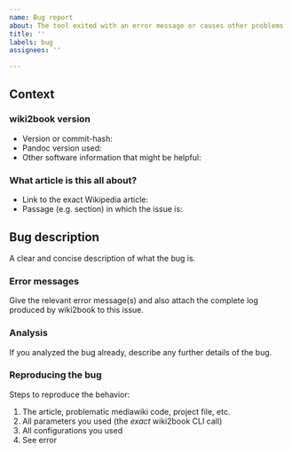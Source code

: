 ```yaml
---
name: Bug report
about: The tool exited with an error message or causes other problems
title: ''
labels: bug
assignees: ''

---
```


## Context

### wiki2book version

* Version or commit-hash:
* Pandoc version used:
* Other software information that might be helpful:

### What article is this all about?

* Link to the exact Wikipedia article:
* Passage (e.g. section) in which the issue is:

## Bug description
A clear and concise description of what the bug is.

### Error messages
Give the relevant error message(s) and also attach the complete log produced by wiki2book to this issue.

### Analysis
If you analyzed the bug already, describe any further details of the bug.

### Reproducing the bug
Steps to reproduce the behavior:
1. The article, problematic mediawiki code, project file, etc.
2. All parameters you used (the *exact* wiki2book CLI call)
3. All configurations you used
4. See error


